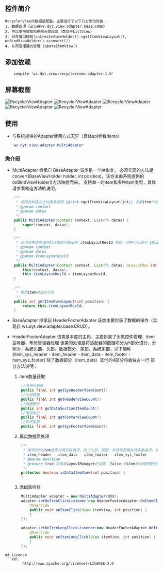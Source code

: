## 控件简介
    RecyclerView的数据适配器，主要进行了以下几方面的封装：
    1. 数据处理（定义在ws.dyt.view.adapter.base.CRUD）
    2. 可以支持增加和删除头部尾部（类似于ListView）
    3. 对外接口映射(onCreateViewHolder()->getItemViewLayout(), onBindViewHolder()->convert())
    4. 布局管理器的管理 isDataItemView()
## 添加依赖
```
    compile 'ws.dyt.view:recyclerview-adapter:1.0'
```
## 屏幕截图
![RecyclerViewAdapter](https://raw.githubusercontent.com/yangxiaoweihn/RecyclerViewAdapter/master/app/screenshots/1.png)
![RecyclerViewAdapter](https://raw.githubusercontent.com/yangxiaoweihn/RecyclerViewAdapter/master/app/screenshots/2.png)
![RecyclerViewAdapter](https://raw.githubusercontent.com/yangxiaoweihn/RecyclerViewAdapter/master/app/screenshots/3.png)
![RecyclerViewAdapter](https://raw.githubusercontent.com/yangxiaoweihn/RecyclerViewAdapter/master/app/screenshots/4.png)
![RecyclerViewAdapter](https://raw.githubusercontent.com/yangxiaoweihn/RecyclerViewAdapter/master/app/screenshots/5.png)
    
## 使用
-   与系统提供的Adapter使用方式无异（具体api参看demo）
```java
    ws.dyt.view.adapter.MultiAdapter
```
### 类介绍
-   MultiAdapter 继承自 BaseAdapter
    该类是一个抽象类， 必须实现的方法是convert(BaseViewHolder holder, int position)，该方法由系统提供的onBindViewHolder()方法映射而来。
    支持单一的item和多种item类型，具体请参看构造方法的说明。
```java
    /**
     * 调用该构造方法时需要调用 {@link #getItemViewLayout(int)} 设置item布局
     * @param context
     * @param datas
     */
    public MultiAdapter(Context context, List<T> datas) {
        super(context, datas);
    }

    /**
     * 调用该构造方法时默认数据项都采用 itemLayoutResId 布局，同样可以调用 {@link #getItemViewLayout(int)} 重新设置item布局
     * @param context
     * @param datas
     * @param itemLayoutResId
     */
    public MultiAdapter(Context context, List<T> datas, @LayoutRes int itemLayoutResId) {
        this(context, datas);
        this.itemLayoutResId = itemLayoutResId;
    }
    
    /**
     * 提供item对应的布局
     */
    public int getItemViewLayout(int position) {
        return this.itemLayoutResId;
    }
```
-   BaseAdapter 继承自 HeaderFooterAdapter
    该类主要封装了数据的操作（实现自 ws.dyt.view.adapter.base.CRUD）。
    
-   HeaderFooterAdapter
    该类是本库的主角，主要封装了头尾控件管理、item监听器、布局管理器处理
    该类的处理是将适配器的数据项分为5部分进行，分别为：系统头部、头部、数据部分、尾部、系统尾部，以下简称{item_sys_header - item_header - item_data - item_footer - item_sys_footer}
    除了数据部分（item_data）其他的4部分将会独占一行
    部分方法说明：
    1. item数量获取
    ```java
        //系统头数量
        public final int getSysHeaderViewCount()
        //头部数量
        public final int getHeaderViewCount()
        //数据部分
        public int getDataSectionItemCount()
        //尾部部分
        public final int getFooterViewCount()
        //系统尾部
        public final int getSysFooterViewCount()
    ```
    2. 真实数据项处理
    ```java
        /**
         * 用来判断item是否为真实数据项，除了头部、尾部、系统尾部等非真实数据项，结构为:
         * item_header - item_data - item_footer - item_sys_footer
         * @param position
         * @return true:将保留LayoutManager的设置  false:该item将会横跨整行(对GridLayoutManager,StaggeredLayoutManager将很有用)
         */
        protected boolean isDataItemView(int position) {
        }
    ```
    3. 添加监听器
    ```java
        MultiAdapter adapter = new MultiAdapter(XXX);
        adapter.setOnItemClickListener(new HeaderFooterAdapter.OnItemClickListener() {
            @Override
            public void onItemClick(View itemView, int position) {
            }
        });
        
        adapter.setOnItemLongClickListener(new HeaderFooterAdapter.OnItemLongClickListener() {
            @Override
            public void onItemLongClick(View itemView, int position) {
            }
        });
```
## License
```xml
        http://www.apache.org/licenses/LICENSE-2.0
```